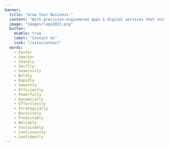 ```yaml
---
banner:
  title: "Grow Your Business."
  content: "With precision-engineered apps & digital services that scale with you."
  image: "images/logo2023.png"
  button:
    enable: true
    label: "Contact Us"
    link: "/site/contact"
  words:
    - Faster
    - Smarter
    - Sharply
    - Swiftly
    - Seamlessly
    - Boldly
    - Rapidly
    - Smoothly
    - Efficiently
    - Powerfully
    - Dynamically
    - Effortlessly
    - Strategically
    - Decisively
    - Predictably
    - Reliably
    - Sustainably
    - Continuously
    - Confidently
---
```

